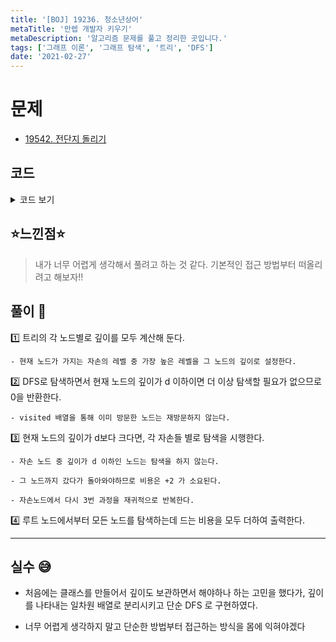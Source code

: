 ```yaml
---
title: '[BOJ] 19236. 청소년상어'
metaTitle: '만렙 개발자 키우기'
metaDescription: '알고리즘 문제를 풀고 정리한 곳입니다.'
tags: ['그래프 이론', '그래프 탐색', '트리', 'DFS']
date: '2021-02-27'
---
```


# 문제
- [19542. 전단지 돌리기](https://www.acmicpc.net/problem/19542)

## 코드

<details><summary> 코드 보기 </summary>

``` java
import java.io.BufferedReader;
import java.io.IOException;
import java.io.InputStreamReader;
import java.util.ArrayList;
import java.util.Arrays;
import java.util.List;
import java.util.StringTokenizer;

public class Q19542 {
    static int n, s, d;
    static List<Integer> adj[] = new List[100001];
    static int depth[] = new int[100001];
    static boolean visited[] = new boolean[100001];
    public static void main(String[] args) throws IOException {
        init();
        solution();
    }

    private static void solution() {
        findDepth(s);
        int ans = calc(s);
        System.out.println(ans);
    }

    private static int calc(int root) {
        if(depth[root] <= d) return 0;
        int ret = 0;
        visited[root] = true;
        for (int i = 0; i < adj[root].size(); i++) {
            int next = adj[root].get(i);
            if(visited[next] || depth[next] < d) continue;
            ret += 2 + calc(next);
        }
        return ret;
    }

    private static int findDepth(int root) {
        depth[root] = 0;
        for (int i = 0; i < adj[root].size(); i++) {
            int next = adj[root].get(i);
            if(depth[next] != -1) continue;
            depth[root] = Math.max(depth[root], 1 + findDepth(next));
        }
        return depth[root];
    }

    private static void init() throws IOException {
        BufferedReader br = new BufferedReader(new InputStreamReader(System.in));
        StringTokenizer st = new StringTokenizer(br.readLine());
        n = stoi(st.nextToken());
        s = stoi(st.nextToken());
        d = stoi(st.nextToken());

        Arrays.fill(depth, -1);

        for (int i = 0; i <= n; i++)
            adj[i] = new ArrayList<>();

        for (int i = 0; i < n - 1; i++) {
            st = new StringTokenizer(br.readLine());
            int u = stoi(st.nextToken());
            int v = stoi(st.nextToken());
            adj[u].add(v);
            adj[v].add(u);
        }
    }

    private static int stoi(String str) {
        return Integer.parseInt(str);
    }
}
```

</details>

## ⭐️느낀점⭐️
> 내가 너무 어렵게 생각해서 풀려고 하는 것 같다. 기본적인 접근 방법부터 떠올리려고 해보자!!

## 풀이 📣

1️⃣ 트리의 각 노드별로 깊이를 모두 계산해 둔다.

    - 현재 노드가 가지는 자손의 레벨 중 가장 높은 레벨을 그 노드의 깊이로 설정한다.


2️⃣️ DFS로 탐색하면서 현재 노드의 깊이가 d 이하이면 더 이상 탐색할 필요가 없으므로 0을 반환한다.

    - visited 배열을 통해 이미 방문한 노드는 재방문하지 않는다.

3️⃣ 현재 노드의 깊이가 d보다 크다면, 각 자손들 별로 탐색을 시행한다.

    - 자손 노드 중 깊이가 d 이하인 노드는 탐색을 하지 않는다.

    - 그 노드까지 갔다가 돌아와야하므로 비용은 +2 가 소요된다.

    - 자손노드에서 다시 3번 과정을 재귀적으로 반복한다.


4️⃣ 루트 노드에서부터 모든 노드를 탐색하는데 드는 비용을 모두 더하여 출력한다.

<hr/>

## 실수 😅
- 처음에는 클래스를 만들어서 깊이도 보관하면서 해야하나 하는 고민을 했다가, 깊이를 나타내는 일차원 배열로 분리시키고 단순 DFS 로 구현하였다.

- 너무 어렵게 생각하지 말고 단순한 방법부터 접근하는 방식을 몸에 익혀야겠다

